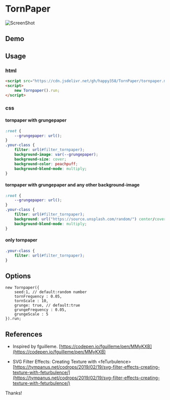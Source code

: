 # TornPaper 
 
![ScreenShot](./assets/screenshot.jpg?raw=true "TornPaper.js")
 
## Demo 


## Usage 
### html
```html
<script src="https://cdn.jsdelivr.net/gh/happy358/TornPaper/tornpaper.min.js"></script>
<script>
    new Tornpaper().run;
</script>
```

### css 
 
#### tornpaper with grungepaper 
```css
:root {
    --grungepaper: url();
}
.your-class {
    filter: url(#filter_tornpaper);
    background-image: var(--grungepaper);
    background-size: cover;
    background-color: peachpuff;
    background-blend-mode: multiply;
}
```

 
#### tornpaper with grungepaper and any other background-image
```css
:root {
    --grungepaper: url();
}
.your-class {
    filter: url(#filter_tornpaper);
    background: url("https://source.unsplash.com/random/") center/cover, var(--grungepaper) center/cover repeat;
    background-blend-mode: multiply;
}
```


#### only tornpaper 
```css
.your-class {
    filter: url(#filter_tornpaper);
}
```

 
## Options 
```
new Tornpaper({
    seed:1, // default:random number
    tornFrequency : 0.05,
    tornScale : 10,
    grunge: true, // default:true
    grungeFrequency : 0.05,
    grungeScale : 5
}).run;
```
## References 
- Inspired by fguilleme. 
[https://codepen.io/fguilleme/pen/MMyKXB](https://codepen.io/fguilleme/pen/MMyKXB)  
 
- SVG Filter Effects: Creating Texture with &lt;feTurbulence&gt; 
[https://tympanus.net/codrops/2019/02/19/svg-filter-effects-creating-texture-with-feturbulence/](https://tympanus.net/codrops/2019/02/19/svg-filter-effects-creating-texture-with-feturbulence/) 
 
Thanks! 
